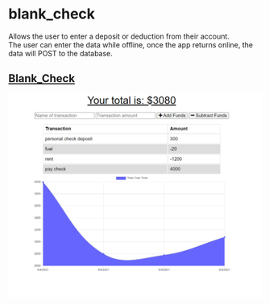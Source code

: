 # blank_check

Allows the user to enter a deposit or deduction from their account.<br>
The user can enter the data while offline, once the app returns online, the data will POST to the database.

## <a href="https://cryptic-plateau-32448.herokuapp.com/">Blank_Check</a>

<img src="https://github.com/ward438/blank_check/blob/main/blank_c.PNG" alt="login"
width="1000px"/>
